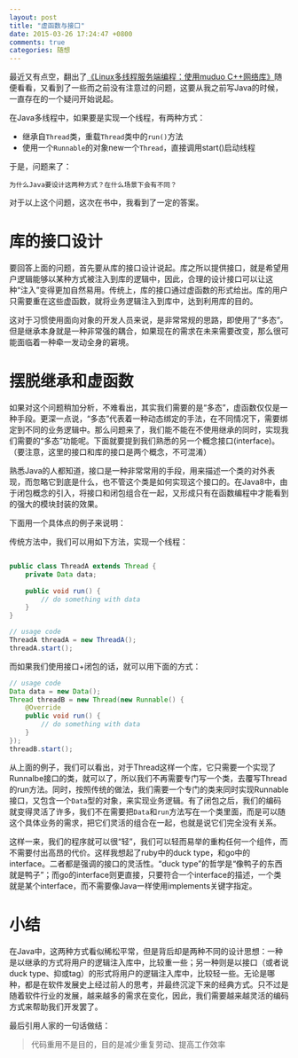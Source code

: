 ```yaml
---
layout: post
title: "虚函数与接口"
date: 2015-03-26 17:24:47 +0800
comments: true
categories: 随想
---
```


最近又有点空，翻出了[《Linux多线程服务端编程：使用muduo C++网络库》](http://www.duokan.com/book/76600)随便看看，又看到了一些而之前没有注意过的问题，这要从我之前写Java的时候，一直存在的一个疑问开始说起。

在Java多线程中，如果要是实现一个线程，有两种方式：

* 继承自`Thread`类，重载`Thread`类中的`run()`方法
* 使用一个`Runnable`的对象new一个`Thread`，直接调用start()启动线程

于是，问题来了：

    为什么Java要设计这两种方式？在什么场景下会有不同？

对于以上这个问题，这次在书中，我看到了一定的答案。

库的接口设计
===========
要回答上面的问题，首先要从库的接口设计说起。库之所以提供接口，就是希望用户逻辑能够以某种方式被注入到库的逻辑中，因此，合理的设计接口可以让这种“注入”变得更加自然易用。传统上，库的接口通过虚函数的形式给出。库的用户只需要重在这些虚函数，就将业务逻辑注入到库中，达到利用库的目的。

这对于习惯使用面向对象的开发人员来说，是非常常规的思路，即使用了“多态”。但是继承本身就是一种非常强的耦合，如果现在的需求在未来需要改变，那么很可能面临着一种牵一发动全身的窘境。

摆脱继承和虚函数
==============

如果对这个问题稍加分析，不难看出，其实我们需要的是“多态”，虚函数仅仅是一种手段。更深一点说，“多态”代表着一种动态绑定的手法，在不同情况下，需要绑定到不同的业务逻辑中。那么问题来了，我们能不能在不使用继承的同时，实现我们需要的“多态”功能呢。下面就要提到我们熟悉的另一个概念接口(interface)。（要注意，这里的接口和库的接口是两个概念，不可混淆）

熟悉Java的人都知道，接口是一种非常常用的手段，用来描述一个类的对外表现，而忽略它到底是什么，也不管这个类是如何实现这个接口的。在Java8中，由于闭包概念的引入，将接口和闭包组合在一起，又形成只有在函数编程中才能看到的强大的模块封装的效果。

下面用一个具体点的例子来说明：

传统方法中，我们可以用如下方法，实现一个线程：

```java

public class ThreadA extends Thread {
    private Data data;
    
    public void run() {
        // do something with data
    }
}

// usage code
ThreadA threadA = new ThreadA();
threadA.start();
```

而如果我们使用接口+闭包的话，就可以用下面的方式：

```java
// usage code
Data data = new Data();
Thread threadB = new Thread(new Runnable() {
    @Override
    public void run() {
        // do something with data
    }
});
threadB.start();
```

从上面的例子，我们可以看出，对于Thread这样一个库，它只需要一个实现了Runnalbe接口的类，就可以了，所以我们不再需要专门写一个类，去覆写Thread的run方法。同时，按照传统的做法，我们需要一个专门的类来同时实现Runnable接口，又包含一个`Data`型的对象，来实现业务逻辑。有了闭包之后，我们的编码就变得灵活了许多，我们不在需要把`Data`和`run`方法写在一个类里面，而是可以随这个具体业务的需求，把它们灵活的组合在一起，也就是说它们完全没有关系。

这样一来，我们的程序就可以很“轻”，我们可以轻而易举的重构任何一个组件，而不需要付出高昂的代价。这样我想起了ruby中的duck type，和go中的interface。二者都是强调的接口的灵活性。“duck type”的哲学是“像鸭子的东西就是鸭子”；而go的interface则更直接，只要符合一个interface的描述，一个类就是某个interface，而不需要像Java一样使用implements关键字指定。


小结
====

在Java中，这两种方式看似稀松平常，但是背后却是两种不同的设计思想：一种是以继承的方式将用户的逻辑注入库中，比较重一些；另一种则是以接口（或者说duck type、抑或tag）的形式将用户的逻辑注入库中，比较轻一些。无论是哪种，都是在软件发展史上经过前人的思考，并最终沉淀下来的经典方式。只不过是随着软件行业的发展，越来越多的需求在变化，因此，我们需要越来越灵活的编码方式来帮助我们开发罢了。

最后引用人家的一句话做结：

> 代码重用不是目的，目的是减少重复劳动、提高工作效率


